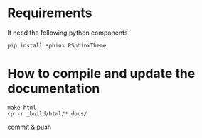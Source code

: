 # Requirements

It need the following python components

`pip install sphinx PSphinxTheme`

# How to compile and update the documentation

```
make html
cp -r _build/html/* docs/
```

commit & push
